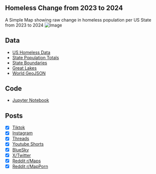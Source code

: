 ## Homeless Change from 2023 to 2024
A Simple Map showing raw change in homeless population per US State from 2023 to 2024
![Image](https://drive.google.com/uc?export=view&id=1_SnKMzNoKkOIjJKA3fNrbAh2JyMHf-KZ)

## Data
* [US Homeless Data](https://www.huduser.gov/portal/datasets/ahar/2024-ahar-part-1-pit-estimates-of-homelessness-in-the-us.html)
* [State Population Totals](https://www.census.gov/data/tables/time-series/demo/popest/2020s-state-total.html)
* [State Boundaries](https://www.census.gov/geographies/mapping-files/time-series/geo/carto-boundary-file.html)
* [Great Lakes](https://usicecenter.gov/Products/GreatLakesData)
* [World GeoJSON](https://public.opendatasoft.com/explore/dataset/world-administrative-boundaries/export/?flg=en-us)

## Code
* [Jupyter Notebook](FormatData.ipynb)

## Posts
- [x] [Tiktok](https://www.tiktok.com/@vinemapper/video/7460555591468010795)
- [x] [Instagram](https://www.instagram.com/p/DE5Mgg8vcOB/)
- [x] [Threads](https://www.threads.net/@vinemapper/post/DE5Mhjgvzgd)
- [x] [Youtube Shorts](https://youtube.com/shorts/HCL0RK_GK78)
- [x] [BlueSky](https://bsky.app/profile/vinemapper.bsky.social/post/3lfuq64ahac2r)
- [x] [X/Twitter](https://x.com/VineMapper/status/1879933204620271672)
- [x] [Reddit r/Maps](https://www.reddit.com/r/Maps/comments/1i2t89e/homeless_population_change_from_2023_to_2024/)
- [x] [Reddit r/MapPorn](https://www.reddit.com/r/MapPorn/comments/1i2t86n/homeless_population_change_from_2023_to_2024/)
